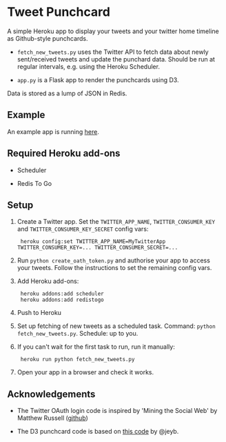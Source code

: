 # Tweet Punchcard

A simple Heroku app to display your tweets and your twitter home timeline as Github-style punchcards.

* `fetch_new_tweets.py` uses the Twitter API to fetch data about newly sent/received tweets and update the punchard data. Should be run at regular intervals, e.g. using the Heroku Scheduler.

* `app.py` is a Flask app to render the punchcards using D3.

Data is stored as a lump of JSON in Redis.

## Example

An example app is running [here](http://tweet-punchcard.herokuapp.com/).

## Required Heroku add-ons

* Scheduler

* Redis To Go

## Setup

1. Create a Twitter app. Set the `TWITTER_APP_NAME`, `TWITTER_CONSUMER_KEY` and `TWITTER_CONSUMER_KEY_SECRET` config vars: 

        heroku config:set TWITTER_APP_NAME=MyTwitterApp TWITTER_CONSUMER_KEY=... TWITTER_CONSUMER_SECRET=...

2. Run `python create_oath_token.py` and authorise your app to access your tweets. Follow the instructions to set the remaining config vars.

3. Add Heroku add-ons:

        heroku addons:add scheduler
        heroku addons:add redistogo

4. Push to Heroku

5. Set up fetching of new tweets as a scheduled task. Command: `python fetch_new_tweets.py`. Schedule: up to you.

6. If you can't wait for the first task to run, run it manually:

        heroku run python fetch_new_tweets.py

7. Open your app in a browser and check it works.

## Acknowledgements

* The Twitter OAuth login code is inspired by 'Mining the Social Web' by Matthew Russell ([github](https://github.com/ptwobrussell/Mining-the-Social-Web))

* The D3 punchcard code is based on [this code](https://github.com/jeyb/d3.punchcard) by @jeyb. 

